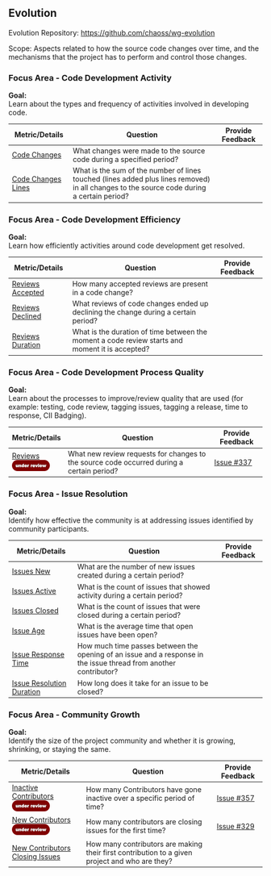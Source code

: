 ## Evolution
Evolution Repository: https://github.com/chaoss/wg-evolution

Scope: Aspects related to how the source code changes over time, and the mechanisms that the project has to perform and control those changes.

### Focus Area - Code Development Activity

**Goal:**  
Learn about the types and frequency of activities involved in developing code.

<div>
<table>
  <thead><tr><th>Metric/Details</th><th>Question</th><th>Provide Feedback</th></tr></thead>
<tbody>
  <tr><td><a href="https://chaoss.community/metric-code-changes/">Code Changes</a></td><td>What changes were made to the source code during a specified period?</td><td></td></tr>
  <tr><td><a href="https://chaoss.community/metric-code-changes-lines/">Code Changes Lines</a></td><td>What is the sum of the number of lines touched (lines added plus lines removed) in all changes to the source code during a certain period?</td><td></td></tr>
</tbody>
</table>
</div>

### Focus Area - Code Development Efficiency

**Goal:**  
Learn how efficiently activities around code development get resolved.

<div>
<table>
  <thead><tr><th>Metric/Details</th><th>Question</th><th>Provide Feedback</th></tr></thead>
<tbody>
  <tr><td><a href="https://chaoss.community/metric-reviews-accepted/ ">Reviews Accepted</a></td><td>How many accepted reviews are present in a code change?</td><td></td></tr>
  <tr><td><a href="https://chaoss.community/metric-reviews-declined/">Reviews Declined</a></td><td>What reviews of code changes  ended up declining the change during a certain period?</td><td></td></tr>
  <tr><td><a href="https://chaoss.community/metric-review-duration/">Reviews Duration</a></td><td>What is the duration of time between the moment a code review starts and moment it is accepted?</td><td></td></tr>
</tbody>
</table>
</div>

### Focus Area - Code Development Process Quality

**Goal:**  
Learn about the processes to improve/review quality that are used (for example: testing, code review, tagging issues, tagging a release, time to response, CII Badging).

<div>
<table>
  <thead><tr><th>Metric/Details</th><th>Question</th><th>Provide Feedback</th></tr></thead>
<tbody>
  <tr><td><a href="https://github.com/chaoss/wg-evolution/blob/master/metrics/Reviews.md">Reviews<br><img src="https://raw.githubusercontent.com/chaoss/website/master/release/Images/under-review75.png" alt="Under Review"></a></td><td>What new review requests for changes to the source code occurred during a certain period?</td><td><a href=https://github.com/chaoss/wg-evolution/issues/337>Issue #337</a></td></tr>
</tbody>
</table>
</div>

### Focus Area - Issue Resolution

**Goal:**  
Identify how effective the community is at addressing issues identified by community participants.

<div>
<table>
  <thead><tr><th>Metric/Details</th><th>Question</th><th>Provide Feedback</th></tr></thead>
<tbody>
  <tr><td><a href="https://chaoss.community/metric-issues-new/">Issues New</a></td><td>What are the number of new issues created during a certain period?</td><td></td></tr>
  <tr><td><a href="https://chaoss.community/metric-issues-active/">Issues Active</a></td><td>What is the count of issues  that showed activity during a certain period?</td><td></td></tr>
  <tr><td><a href="https://chaoss.community/metric-issues-closed/">Issues Closed</a></td><td>What is the count of issues that were closed during a certain period?</td><td></td></tr>
  <tr><td><a href="https://chaoss.community/metric-issue-age/">Issue Age</a></td><td>What is the average time that open issues have been open?</td><td></td></tr>
  <tr><td><a href="https://chaoss.community/metric-issue-response-time/">Issue Response Time</a></td><td>How much time passes between the opening of an issue and a response in the issue thread from another contributor?</td><td></td></tr>
  <tr><td><a href="https://chaoss.community/metric-issue-resolution-duration/">Issue Resolution Duration</a></td><td>How long does it take for an issue to be closed?</td><td></td></tr>
</tbody>
</table>
</div>

### Focus Area - Community Growth

**Goal:**  
Identify the size of the project community and whether it is growing, shrinking, or staying the same.

<div>
<table>
  <thead><tr><th>Metric/Details</th><th>Question</th><th>Provide Feedback</th></tr></thead>
<tbody>
  <tr><td><a href="https://github.com/chaoss/wg-evolution/blob/master/metrics/Inactive_Contributers.md">Inactive Contributors<br><img src="https://raw.githubusercontent.com/chaoss/website/master/release/Images/under-review75.png" alt="Under Review"></a></td><td>How many Contributors have gone inactive over a specific period of time?</td><td><a href=https://github.com/chaoss/wg-evolution/issues/357>Issue #357</a></td></tr>
  <tr><td><a href="https://github.com/chaoss/wg-evolution/blob/master/metrics/New_Contributors.md">New Contributors<br><img src="https://raw.githubusercontent.com/chaoss/website/master/release/Images/under-review75.png" alt="Under Review"></a></td><td>How many contributors are closing issues for the first time?</td><td><a href https://github.com/chaoss/wg-evolution/issues/329>Issue #329</a></td></tr>
  <tr><td><a href="https://chaoss.community/metric-new-contributors-closing-issues/">New Contributors Closing Issues</a></td><td>How many contributors are making their first contribution to a given project and who are they?</td><td></td></tr>
</tbody>
</table>
</div>
